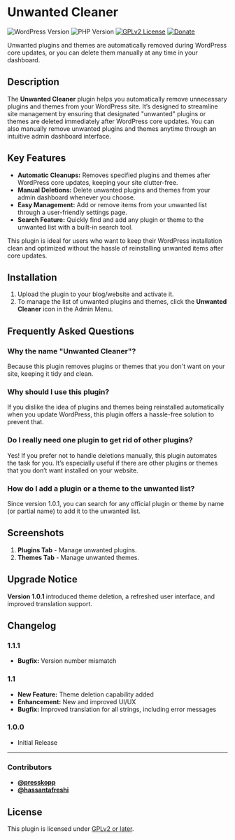 # Unwanted Cleaner

![WordPress Version](https://img.shields.io/badge/WordPress-6.5%2B-blue)
![PHP Version](https://img.shields.io/badge/PHP-7.0%2B-blue)
[![GPLv2 License](https://img.shields.io/badge/license-GPLv2-blue.svg)](https://www.gnu.org/licenses/old-licenses/gpl-2.0.html)
[![Donate](https://img.shields.io/badge/Donate-Presskopp.com-orange)](https://presskopp.com#main-footer)

Unwanted plugins and themes are automatically removed during WordPress core updates, or you can delete them manually at any time in your dashboard.

## Description

The **Unwanted Cleaner** plugin helps you automatically remove unnecessary plugins and themes from your WordPress site. It’s designed to streamline site management by ensuring that designated "unwanted" plugins or themes are deleted immediately after WordPress core updates. You can also manually remove unwanted plugins and themes anytime through an intuitive admin dashboard interface.

## Key Features

- **Automatic Cleanups:** Removes specified plugins and themes after WordPress core updates, keeping your site clutter-free.
- **Manual Deletions:** Delete unwanted plugins and themes from your admin dashboard whenever you choose.
- **Easy Management:** Add or remove items from your unwanted list through a user-friendly settings page.
- **Search Feature:** Quickly find and add any plugin or theme to the unwanted list with a built-in search tool.

This plugin is ideal for users who want to keep their WordPress installation clean and optimized without the hassle of reinstalling unwanted items after core updates.

## Installation

1. Upload the plugin to your blog/website and activate it.
2. To manage the list of unwanted plugins and themes, click the **Unwanted Cleaner** icon in the Admin Menu.

## Frequently Asked Questions

### Why the name "Unwanted Cleaner"?
Because this plugin removes plugins or themes that you don't want on your site, keeping it tidy and clean.

### Why should I use this plugin?
If you dislike the idea of plugins and themes being reinstalled automatically when you update WordPress, this plugin offers a hassle-free solution to prevent that.

### Do I really need one plugin to get rid of other plugins?
Yes! If you prefer not to handle deletions manually, this plugin automates the task for you. It’s especially useful if there are other plugins or themes that you don’t want installed on your website.

### How do I add a plugin or a theme to the unwanted list?
Since version 1.0.1, you can search for any official plugin or theme by name (or partial name) to add it to the unwanted list.

## Screenshots

1. **Plugins Tab** - Manage unwanted plugins.
2. **Themes Tab** - Manage unwanted themes.

## Upgrade Notice

**Version 1.0.1** introduced theme deletion, a refreshed user interface, and improved translation support.

## Changelog

### 1.1.1
- **Bugfix:** Version number mismatch

### 1.1
- **New Feature:** Theme deletion capability added
- **Enhancement:** New and improved UI/UX
- **Bugfix:** Improved translation for all strings, including error messages

### 1.0.0
- Initial Release

---

### Contributors

- **[@presskopp](https://profiles.wordpress.org/presskopp/)**
- **[@hassantafreshi](https://profiles.wordpress.org/hassantafreshi/)**

## License

This plugin is licensed under [GPLv2 or later](https://www.gnu.org/licenses/old-licenses/gpl-2.0.html).
